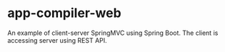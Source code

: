# app-compiler-web
An example of client-server SpringMVC using Spring Boot.
The client is accessing server using REST API.
